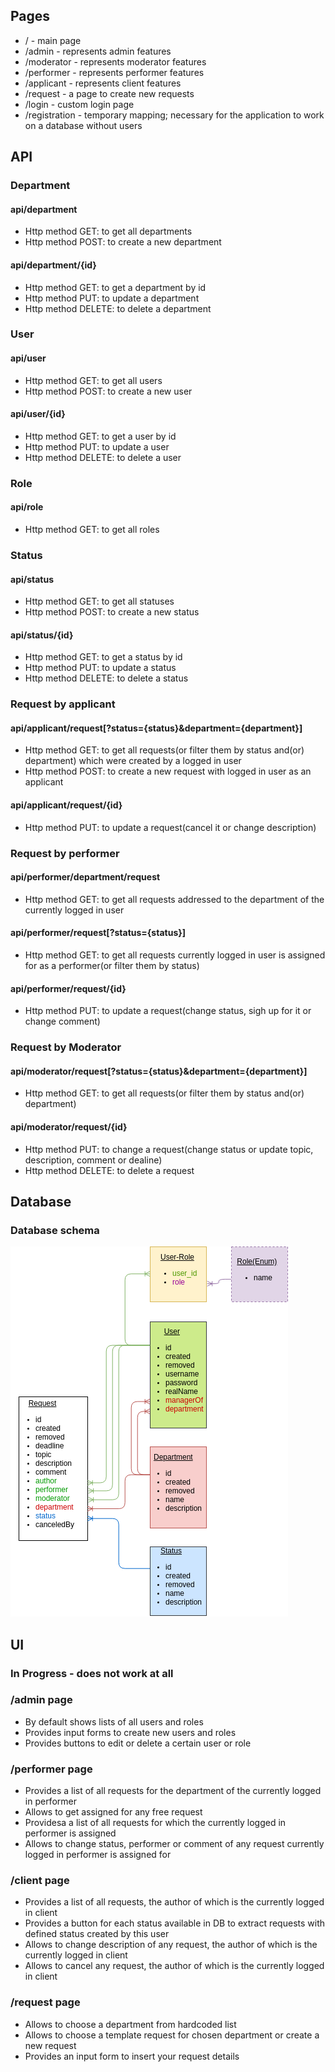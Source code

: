 ## Pages
* / - main page
* /admin - represents admin features
* /moderator - represents moderator features
* /performer - represents performer features
* /applicant - represents client features
* /request - a page to create new requests
* /login - custom login page
* /registration - temporary mapping; necessary for the application to work on a database without users
 ## API
 ### Department
#### api/department
* Http method GET: to get all departments
* Http method POST: to create a new department
#### api/department/{id}
* Http method GET: to get a department by id
* Http method PUT: to update a department
* Http method DELETE: to delete a department
 ### User
#### api/user
* Http method GET: to get all users
* Http method POST: to create a new user
#### api/user/{id}
* Http method GET: to get a user by id
* Http method PUT: to update a user
* Http method DELETE: to delete a user
### Role
#### api/role
* Http method GET: to get all roles
### Status
#### api/status
* Http method GET: to get all statuses
* Http method POST: to create a new status
#### api/status/{id}
* Http method GET: to get a status by id
* Http method PUT: to update a status
* Http method DELETE: to delete a status
### Request by applicant
#### api/applicant/request[?status={status}&department={department}]
* Http method GET: to get all requests(or filter them by status and(or) department) which were created by a logged in user 
* Http method POST: to create a new request with logged in user as an applicant
#### api/applicant/request/{id}
* Http method PUT: to update a request(cancel it or change description)
### Request by performer
#### api/performer/department/request
* Http method GET: to get all requests addressed to the department of the currently logged in user
#### api/performer/request[?status={status}]
* Http method GET: to get all requests currently logged in user is assigned for as a performer(or filter them by status)
#### api/performer/request/{id}
* Http method PUT: to update a request(change status, sigh up for it or change comment) 
### Request by Moderator
#### api/moderator/request[?status={status}&department={department}]
* Http method GET: to get all requests(or filter them by status and(or) department) 
#### api/moderator/request/{id}
* Http method PUT: to change a request(change status or update topic, description, comment or dealine)
* Http method DELETE: to delete a request

 ## Database
### Database schema
![Database schema](images/DB_schema_postgre.png)
 ## UI
 ### In Progress - does not work at all
### /admin page
* By default shows lists of all users and roles
* Provides input forms to create  new users and roles
* Provides buttons to edit or delete a certain user or role
### /performer page
* Provides a list of all requests for the department of the currently logged in performer
* Allows to get assigned for any free request
* Providesa a list of all requests for which the currently logged in performer is assigned
* Allows to change status, performer or comment of any request currently logged in performer is assigned for
### /client page
* Provides a list of all requests, the author of which is the currently logged in client
* Provides a button for each status available in DB to extract requests with defined status created by this user
* Allows to change description of any request, the author of which is the currently logged in client
* Allows to cancel any request, the author of which is the currently logged in client
### /request page
* Allows to choose a department from hardcoded list
* Allows to choose a template request for chosen department or create a new request
* Provides an input form to insert your request details
